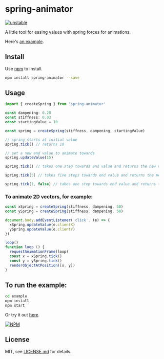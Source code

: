 # spring-animator

[![unstable](http://badges.github.io/stability-badges/dist/unstable.svg)](http://github.com/badges/stability-badges)

A little tool for easing values with spring forces for animations.

Here's [an example](https://rolyatmax.github.io/spring-animator/).

## Install

Use [npm](https://npmjs.com/) to install.

```sh
npm install spring-animator --save
```

## Usage

```js
import { createSpring } from 'spring-animator'

const dampening: 0.28
const stiffness: 0.03
const startingValue = 10

const spring = createSpring(stiffness, dampening, startingValue)

// spring starts at initial value
spring.tick() // returns 10

// set a new end value to animate towards
spring.updateValue(15)

spring.tick() // takes one step towards end value and returns the new value

spring.tick(5) // takes five steps towards end value and returns the new value

spring.tick(1, false) // takes one step towards end value and returns that value without updating the internal value - useful for calculating values for future steps
```

### To animate 2D vectors, for example:

```js
const xSpring = createSpring(stiffness, dampening, 50)
const ySpring = createSpring(stiffness, dampening, 50)

document.body.addEventListener('click', (e) => {
  xSpring.updateValue(e.clientX)
  ySpring.updateValue(e.clientY)
})

loop()
function loop () {
  requestAnimationFrame(loop)
  const x = xSpring.tick()
  const y = ySpring.tick()
  renderObjectAtPosition([x, y])
}
```

## To run the example:

```sh
cd example
npm install
npm start
```

Or try it out [here](https://rolyatmax.github.io/spring-animator/).

[![NPM](https://nodei.co/npm/spring-animator.png)](https://www.npmjs.com/package/spring-animator)

## License

MIT, see [LICENSE.md](http://github.com/rolyatmax/spring-animator/blob/master/LICENSE.md) for details.
